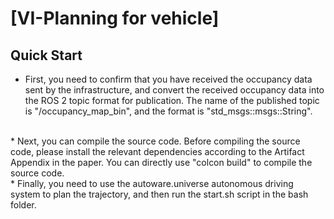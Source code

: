 # \[VI-Planning for vehicle]

## Quick Start

* First, you need to confirm that you have received the occupancy data sent by the infrastructure, and convert the received occupancy data into the ROS 2 topic format for publication. The name of the published topic is "/occupancy_map_bin", and the format is "std_msgs::msgs::String".
<br>
* Next, you can compile the source code. Before compiling the source code, please install the relevant dependencies according to the Artifact Appendix in the paper. You can directly use "colcon build" to compile the source code.
<br>
* Finally, you need to use the autoware.universe autonomous driving system to plan the trajectory, and then run the start.sh script in the bash folder.

